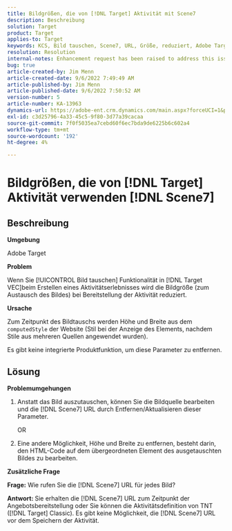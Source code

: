 ```yaml
---
title: Bildgrößen, die von [!DNL Target] Aktivität mit Scene7
description: Beschreibung
solution: Target
product: Target
applies-to: Target
keywords: KCS, Bild tauschen, Scene7, URL, Größe, reduziert, Adobe Target
resolution: Resolution
internal-notes: Enhancement request has been raised to address this issue permanentaly
bug: true
article-created-by: Jim Menn
article-created-date: 9/6/2022 7:49:49 AM
article-published-by: Jim Menn
article-published-date: 9/6/2022 7:50:52 AM
version-number: 5
article-number: KA-13963
dynamics-url: https://adobe-ent.crm.dynamics.com/main.aspx?forceUCI=1&pagetype=entityrecord&etn=knowledgearticle&id=f88b677b-b82d-ed11-9db1-0022480866ad
exl-id: c3d25796-4a33-45c5-9f80-3d77a39cacaa
source-git-commit: 7f0f5035ea7cebd60f6ec7bda9de6225b6c602a4
workflow-type: tm+mt
source-wordcount: '192'
ht-degree: 4%

---
```


# Bildgrößen, die von [!DNL Target] Aktivität verwenden [!DNL Scene7]

## Beschreibung

<b>Umgebung</b>

Adobe Target

<b>Problem</b>

Wenn Sie [!UICONTROL Bild tauschen] Funktionalität in [!DNL Target VEC]beim Erstellen eines Aktivitätserlebnisses wird die Bildgröße (zum Austausch des Bildes) bei Bereitstellung der Aktivität reduziert.

<b>Ursache</b>

Zum Zeitpunkt des Bildtauschs werden Höhe und Breite aus dem `computedStyle` der Website (Stil bei der Anzeige des Elements, nachdem Stile aus mehreren Quellen angewendet wurden).

Es gibt keine integrierte Produktfunktion, um diese Parameter zu entfernen.

## Lösung

<b>Problemumgehungen</b>

1. Anstatt das Bild auszutauschen, können Sie die Bildquelle bearbeiten und die [!DNL Scene7] URL durch Entfernen/Aktualisieren dieser Parameter.

   OR

1. Eine andere Möglichkeit, Höhe und Breite zu entfernen, besteht darin, den HTML-Code auf dem übergeordneten Element des ausgetauschten Bildes zu bearbeiten.

<b>Zusätzliche Frage</b>

<b>Frage:</b> Wie rufen Sie die [!DNL Scene7] URL für jedes Bild? 

<b>Antwort: </b>Sie erhalten die [!DNL Scene7] URL zum Zeitpunkt der Angebotsbereitstellung oder Sie können die Aktivitätsdefinition von TNT ([!DNL Target] Classic). Es gibt keine Möglichkeit, die [!DNL Scene7] URL vor dem Speichern der Aktivität.

